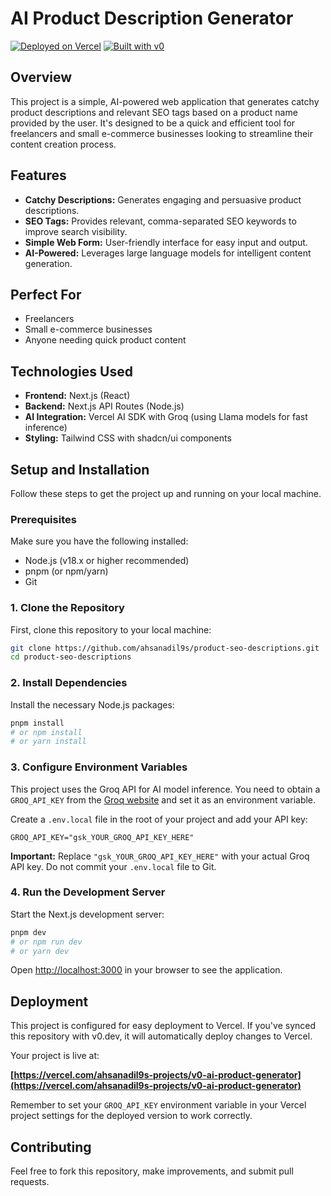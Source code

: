 # AI Product Description Generator

[![Deployed on Vercel](https://img.shields.io/badge/Deployed%20on-Vercel-black?style=for-the-badge&logo=vercel)](https://vercel.com/ahsanadil9s-projects/v0-ai-product-generator)
[![Built with v0](https://img.shields.io/badge/Built%20with-v0.dev-black?style=for-the-badge)](https://v0.dev/chat/projects/v1qGySnlWo9)

## Overview

This project is a simple, AI-powered web application that generates catchy product descriptions and relevant SEO tags based on a product name provided by the user. It's designed to be a quick and efficient tool for freelancers and small e-commerce businesses looking to streamline their content creation process.

## Features

*   **Catchy Descriptions:** Generates engaging and persuasive product descriptions.
*   **SEO Tags:** Provides relevant, comma-separated SEO keywords to improve search visibility.
*   **Simple Web Form:** User-friendly interface for easy input and output.
*   **AI-Powered:** Leverages large language models for intelligent content generation.

## Perfect For

*   Freelancers
*   Small e-commerce businesses
*   Anyone needing quick product content

## Technologies Used

*   **Frontend:** Next.js (React)
*   **Backend:** Next.js API Routes (Node.js)
*   **AI Integration:** Vercel AI SDK with Groq (using Llama models for fast inference)
*   **Styling:** Tailwind CSS with shadcn/ui components

## Setup and Installation

Follow these steps to get the project up and running on your local machine.

### Prerequisites

Make sure you have the following installed:

*   Node.js (v18.x or higher recommended)
*   pnpm (or npm/yarn)
*   Git

### 1. Clone the Repository

First, clone this repository to your local machine:

```bash
git clone https://github.com/ahsanadil9s/product-seo-descriptions.git
cd product-seo-descriptions
```

### 2. Install Dependencies

Install the necessary Node.js packages:

```bash
pnpm install
# or npm install
# or yarn install
```

### 3. Configure Environment Variables

This project uses the Groq API for AI model inference. You need to obtain a `GROQ_API_KEY` from the [Groq website](https://console.groq.com/keys) and set it as an environment variable.

Create a `.env.local` file in the root of your project and add your API key:

```dotenv
GROQ_API_KEY="gsk_YOUR_GROQ_API_KEY_HERE"
```

**Important:** Replace `"gsk_YOUR_GROQ_API_KEY_HERE"` with your actual Groq API key. Do not commit your `.env.local` file to Git.

### 4. Run the Development Server

Start the Next.js development server:

```bash
pnpm dev
# or npm run dev
# or yarn dev
```

Open [http://localhost:3000](http://localhost:3000) in your browser to see the application.

## Deployment

This project is configured for easy deployment to Vercel. If you've synced this repository with v0.dev, it will automatically deploy changes to Vercel.

Your project is live at:

**[https://vercel.com/ahsanadil9s-projects/v0-ai-product-generator](https://vercel.com/ahsanadil9s-projects/v0-ai-product-generator)**

Remember to set your `GROQ_API_KEY` environment variable in your Vercel project settings for the deployed version to work correctly.

## Contributing

Feel free to fork this repository, make improvements, and submit pull requests.

